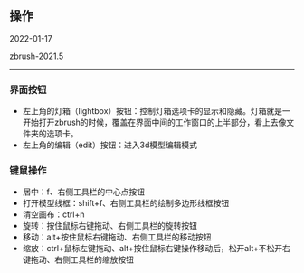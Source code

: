 ## 操作

2022-01-17

zbrush-2021.5

---

### 界面按钮

- 左上角的灯箱（lightbox）按钮：控制灯箱选项卡的显示和隐藏。灯箱就是一开始打开zbrush的时候，覆盖在界面中间的工作窗口的上半部分，看上去像文件夹的选项卡。
- 左上角的编辑（edit）按钮：进入3d模型编辑模式

### 键鼠操作

- 居中：f、右侧工具栏的中心点按钮
- 打开模型线框：shift+f、右侧工具栏的绘制多边形线框按钮
- 清空画布：ctrl+n
- 旋转：按住鼠标右键拖动、右侧工具栏的旋转按钮
- 移动：alt+按住鼠标右键拖动、右侧工具栏的移动按钮
- 缩放：ctrl+鼠标左键拖动、alt+按住鼠标右键操作移动后，松开alt+不松开右键拖动、右侧工具栏的缩放按钮